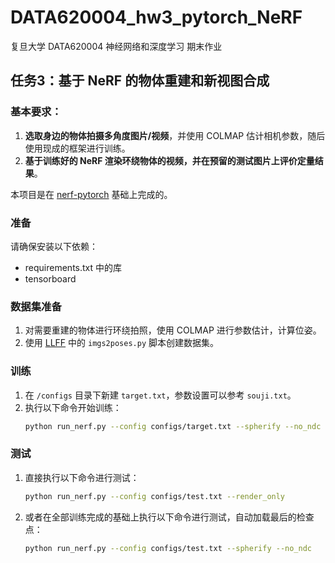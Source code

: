# DATA620004_hw3_pytorch_NeRF

复旦大学 DATA620004 神经网络和深度学习 期末作业

## 任务3：基于 NeRF 的物体重建和新视图合成

### 基本要求：
1. **选取身边的物体拍摄多角度图片/视频**，并使用 COLMAP 估计相机参数，随后使用现成的框架进行训练。
2. **基于训练好的 NeRF 渲染环绕物体的视频，并在预留的测试图片上评价定量结果**。

本项目是在 [nerf-pytorch](https://github.com/yenchenlin/nerf-pytorch) 基础上完成的。

### 准备
请确保安装以下依赖：
- requirements.txt 中的库
- tensorboard

### 数据集准备
1. 对需要重建的物体进行环绕拍照，使用 COLMAP 进行参数估计，计算位姿。
2. 使用 [LLFF](https://github.com/Fyusion/LLFF) 中的 `imgs2poses.py` 脚本创建数据集。

### 训练
1. 在 `/configs` 目录下新建 `target.txt`，参数设置可以参考 `souji.txt`。
2. 执行以下命令开始训练：
   ```sh
   python run_nerf.py --config configs/target.txt --spherify --no_ndc
   ```

### 测试
1. 直接执行以下命令进行测试：
   ```sh
   python run_nerf.py --config configs/test.txt --render_only
   ```
2. 或者在全部训练完成的基础上执行以下命令进行测试，自动加载最后的检查点：
   ```sh
   python run_nerf.py --config configs/test.txt --spherify --no_ndc
   ```
